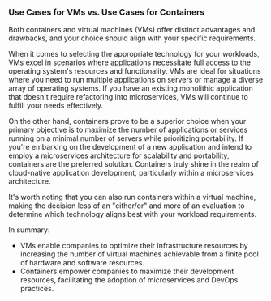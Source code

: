 ### Use Cases for VMs vs. Use Cases for Containers
Both containers and virtual machines (VMs) offer distinct advantages and drawbacks, and your choice should align with your specific requirements.

When it comes to selecting the appropriate technology for your workloads, VMs excel in scenarios where applications necessitate full access to the operating system's resources and functionality. VMs are ideal for situations where you need to run multiple applications on servers or manage a diverse array of operating systems. If you have an existing monolithic application that doesn't require refactoring into microservices, VMs will continue to fulfill your needs effectively.

On the other hand, containers prove to be a superior choice when your primary objective is to maximize the number of applications or services running on a minimal number of servers while prioritizing portability. If you're embarking on the development of a new application and intend to employ a microservices architecture for scalability and portability, containers are the preferred solution. Containers truly shine in the realm of cloud-native application development, particularly within a microservices architecture.

It's worth noting that you can also run containers within a virtual machine, making the decision less of an "either/or" and more of an evaluation to determine which technology aligns best with your workload requirements.

In summary:

- VMs enable companies to optimize their infrastructure resources by increasing the number of virtual machines achievable from a finite pool of hardware and software resources.
- Containers empower companies to maximize their development resources, facilitating the adoption of microservices and DevOps practices.
